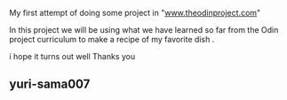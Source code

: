 My first attempt of doing some project in "www.theodinproject.com"

  In this project we will be using what we have learned so far from the Odin project curriculum to make a recipe of my favorite dish .

  i hope it turns out well 
  Thanks you

  ## yuri-sama007
